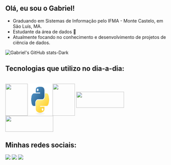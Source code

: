 ## Olá, eu sou o Gabriel!
 - Graduando em Sistemas de Informação pelo IFMA - Monte Castelo, em São Luís, MA.
- Estudante da área de dados 🎲
- Atualmente focando no conhecimento e desenvolvimento de projetos de ciência de dados.

![Gabriel's GitHub stats-Dark](https://github-readme-stats.vercel.app/api?username=gabrielgvss&show_icons=true&theme=dark#gh-dark-mode-only)

## Tecnologias que utilizo no dia-a-dia:
<div style="display: inline_block"><br>
  <img align="center" height="100" width="70" src="https://cdn.jsdelivr.net/gh/devicons/devicon@latest/icons/jupyter/jupyter-original-wordmark.svg">
  <img align="center" height="100" width="70" src="https://raw.githubusercontent.com/devicons/devicon/master/icons/python/python-original.svg">
  <img align="center" height="100" width="70" src="https://cdn.jsdelivr.net/gh/devicons/devicon@latest/icons/azuresqldatabase/azuresqldatabase-original.svg">
  <img align="center" height="50" width="150" src="https://img.shields.io/badge/Power%20BI-F2C811.svg?style=for-the-badge&logo=Power-BI&logoColor=black">
  <img align="center" height="50" width="150" src="https://img.shields.io/badge/Looker-4285F4.svg?style=for-the-badge&logo=Looker&logoColor=white">
</div>
  
  ## Minhas redes sociais:
 
<div> 
  <a href="https://instagram.com/vini.gvss" target="_blank"><img src="https://img.shields.io/badge/-Instagram-%23E4405F?style=for-the-badge&logo=instagram&logoColor=white" target="_blank"></a>
  <a href = "gabriel.gvss@gmail.com"><img src="https://img.shields.io/badge/-Gmail-%23333?style=for-the-badge&logo=gmail&logoColor=white" target="_blank"></a>
  <a href="https://www.linkedin.com/in/gabriel-silveira-8524b3220" target="_blank"><img src="https://img.shields.io/badge/-LinkedIn-%230077B5?style=for-the-badge&logo=linkedin&logoColor=white" target="_blank"></a> 
</div>




